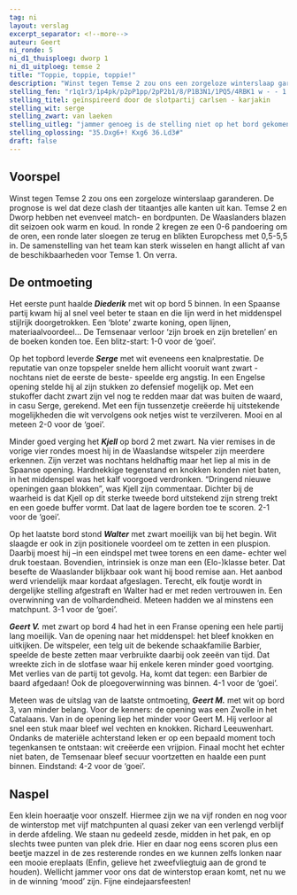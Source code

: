 ```yaml
---
tag: ni
layout: verslag
excerpt_separator: <!--more-->
auteur: Geert
ni_ronde: 5
ni_d1_thuisploeg: dworp 1
ni_d1_uitploeg: temse 2
title: "Toppie, toppie, toppie!"
description: "Winst tegen Temse 2 zou ons een zorgeloze winterslaap garanderen. De prognose is wel dat deze clash der titaantjes alle kanten uit kan. Temse 2 en Dworp hebben net evenveel match- en bordpunten."
stelling_fen: "r1q1r3/1p4pk/p2pP1pp/2pP2b1/8/P1B3N1/1PQ5/4RBK1 w - - 1 35"
stelling_titel: geïnspireerd door de slotpartij carlsen - karjakin
stelling_wit: serge
stelling_zwart: van laeken
stelling_uitleg: "jammer genoeg is de stelling niet op het bord gekomen, maar serge hoopte wel op Kh7 van zijn tegenstander. zwart koos voor een minder mooi einde dat eveneens 2 zetten later uit was. opgave: wit speelt en zet mat."
stelling_oplossing: "35.Dxg6+! Kxg6 36.Ld3#"
draft: false
---
```

## Voorspel

Winst tegen Temse 2 zou ons een zorgeloze winterslaap garanderen. De prognose is wel dat deze clash der titaantjes alle kanten uit kan. Temse 2 en Dworp hebben net evenveel match- en bordpunten. De Waaslanders blazen dit seizoen ook warm en koud. In ronde 2 kregen ze een 0-6 pandoering om de oren, een ronde later sloegen ze terug en blikten Europchess met 0,5-5,5 in. De samenstelling van het team kan sterk wisselen en hangt allicht af van de beschikbaarheden voor Temse 1. On verra.<!--more-->

## De ontmoeting

Het eerste punt haalde **_Diederik_** met wit op bord 5 binnen. In een Spaanse partij kwam hij al snel veel beter te staan en die lijn werd in het middenspel stijlrijk doorgetrokken. Een ‘blote’ zwarte koning, open lijnen, materiaalvoordeel… De Temsenaar verloor ‘zijn broek en zijn bretellen’ en de boeken konden toe. Een blitz-start: 1-0 voor de ‘goei’.

Op het topbord leverde **_Serge_** met wit eveneens een knalprestatie. De reputatie van onze topspeler snelde hem allicht vooruit want zwart -nochtans niet de eerste de beste- speelde erg angstig. In een Engelse opening stelde hij al zijn stukken zo defensief mogelijk op. Met een stukoffer dacht zwart zijn vel nog te redden maar dat was buiten de waard, in casu Serge, gerekend. Met een fijn tussenzetje creëerde hij uitstekende mogelijkheden die wit vervolgens ook netjes wist te verzilveren. Mooi en al meteen 2-0 voor de ‘goei’.

Minder goed verging het **_Kjell_** op bord 2 met zwart. Na vier remises in de vorige vier rondes moest hij in de Waaslandse witspeler zijn meerdere erkennen. Zijn verzet was nochtans heldhaftig maar het liep al mis in de Spaanse opening. Hardnekkige tegenstand en knokken konden niet baten, in het middenspel was het kalf voorgoed verdronken. “Dringend nieuwe openingen gaan blokken”, was Kjell zijn commentaar. Dichter bij de waarheid is dat Kjell op dit sterke tweede bord uitstekend zijn streng trekt en een goede buffer vormt. Dat laat de lagere borden toe te scoren. 2-1 voor de ‘goei’.

Op het laatste bord stond **_Walter_** met zwart moeilijk van bij het begin. Wit slaagde er ook in zijn positionele voordeel om te zetten in een pluspion. Daarbij moest hij –in een eindspel met twee torens en een dame- echter wel druk toestaan. Bovendien, intrinsiek is onze man een (Elo-)klasse beter. Dat besefte de Waaslander blijkbaar ook want hij bood remise aan. Het aanbod werd vriendelijk maar kordaat afgeslagen. Terecht, elk foutje wordt in dergelijke stelling afgestraft en Walter had er met reden vertrouwen in. Een overwinning van de volhardendheid. Meteen hadden we al minstens een matchpunt. 3-1 voor de ‘goei’.

**_Geert V._** met zwart op bord 4 had het in een Franse opening een hele partij lang moeilijk. Van de opening naar het middenspel: het bleef knokken en uitkijken. De witspeler, een telg uit de bekende schaakfamilie Barbier, speelde de beste zetten maar verbruikte daarbij ook zeeën van tijd. Dat wreekte zich in de slotfase waar hij enkele keren minder goed voortging. Met verlies van de partij tot gevolg. Ha, komt dat tegen: een Barbier de baard afgedaan! Ook de ploegoverwinning was binnen. 4-1 voor de ‘goei’.

Meteen was de uitslag van de laatste ontmoeting, **_Geert M._** met wit op bord 3, van minder belang. Voor de kenners: de opening was een Zwolle in het Catalaans. Van in de opening liep het minder voor Geert M. Hij verloor al snel een stuk maar bleef wel vechten en knokken. Richard Leeuwenhart. Ondanks de materiële achterstand leken er op een bepaald moment toch tegenkansen te ontstaan: wit creëerde een vrijpion. Finaal mocht het echter niet baten, de Temsenaar bleef secuur voortzetten en haalde een punt binnen. Eindstand: 4-2 voor de ‘goei’.

## Naspel

Een klein hoeraatje voor onszelf. Hiermee zijn we na vijf ronden en nog voor de winterstop met vijf matchpunten al quasi zeker van een verlengd verblijf in derde afdeling. We staan nu gedeeld zesde, midden in het pak, en op slechts twee punten van plek drie. Hier en daar nog eens scoren plus een beetje mazzel in de zes resterende rondes en we kunnen zelfs lonken naar een mooie ereplaats (Enfin, gelieve het zweefvliegtuig aan de grond te houden). Wellicht jammer voor ons dat de winterstop eraan komt, net nu we in de winning ‘mood’ zijn. Fijne eindejaarsfeesten!
